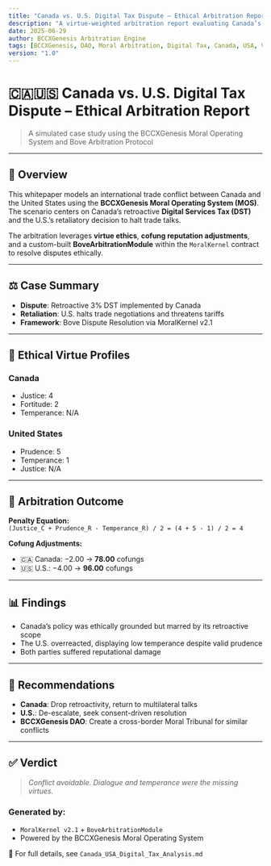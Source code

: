 ```yaml
---
title: "Canada vs. U.S. Digital Tax Dispute – Ethical Arbitration Report"
description: "A virtue-weighted arbitration report evaluating Canada’s digital tax and U.S. retaliation through the BCCXGenesis Moral Operating System."
date: 2025-06-29
author: BCCXGenesis Arbitration Engine
tags: [BCCXGenesis, DAO, Moral Arbitration, Digital Tax, Canada, USA, Virtue Ethics, Cofung, Smart Contracts]
version: "1.0"
---
```



# 🇨🇦🇺🇸 Canada vs. U.S. Digital Tax Dispute – Ethical Arbitration Report

> A simulated case study using the BCCXGenesis Moral Operating System and Bove Arbitration Protocol

---

## 📘 Overview
This whitepaper models an international trade conflict between Canada and the United States using the **BCCXGenesis Moral Operating System (MOS)**. The scenario centers on Canada’s retroactive **Digital Services Tax (DST)** and the U.S.’s retaliatory decision to halt trade talks.

The arbitration leverages **virtue ethics**, **cofung reputation adjustments**, and a custom-built **BoveArbitrationModule** within the `MoralKernel` contract to resolve disputes ethically.

---

## ⚖️ Case Summary
- **Dispute**: Retroactive 3% DST implemented by Canada
- **Retaliation**: U.S. halts trade negotiations and threatens tariffs
- **Framework**: Bove Dispute Resolution via MoralKernel v2.1

---

## 🧠 Ethical Virtue Profiles
### Canada
- Justice: 4  
- Fortitude: 2  
- Temperance: N/A

### United States
- Prudence: 5  
- Temperance: 1  
- Justice: N/A

---

## 🧮 Arbitration Outcome
**Penalty Equation:**  
`(Justice_C + Prudence_R - Temperance_R) / 2 = (4 + 5 - 1) / 2 = 4`

**Cofung Adjustments:**
- 🇨🇦 Canada: −2.00 → **78.00** cofungs  
- 🇺🇸 U.S.: −4.00 → **96.00** cofungs

---

## 📊 Findings
- Canada’s policy was ethically grounded but marred by its retroactive scope
- The U.S. overreacted, displaying low temperance despite valid prudence
- Both parties suffered reputational damage

---

## 🔧 Recommendations
- **Canada**: Drop retroactivity, return to multilateral talks
- **U.S.**: De-escalate, seek consent-driven resolution
- **BCCXGenesis DAO**: Create a cross-border Moral Tribunal for similar conflicts

---

## ✅ Verdict
> *Conflict avoidable. Dialogue and temperance were the missing virtues.*

### Generated by:
- `MoralKernel v2.1` + `BoveArbitrationModule`
- Powered by the BCCXGenesis Moral Operating System

📄 For full details, see `Canada_USA_Digital_Tax_Analysis.md`
